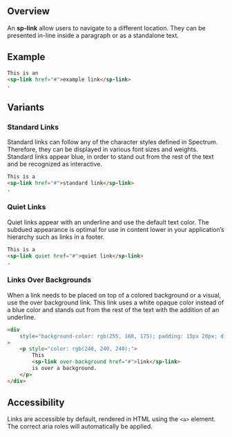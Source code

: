 ## Overview

An **sp-link** allow users to navigate to a different location. They can be presented in-line inside a paragraph or as a standalone text.

## Example

```html
This is an
<sp-link href="#">example link</sp-link>
.
```

## Variants

### Standard Links

Standard links can follow any of the character styles defined in Spectrum. Therefore, they can be displayed in various font sizes and weights. Standard links appear blue, in order to stand out from the rest of the text and be recognized as interactive.

```html
This is a
<sp-link href="#">standard link</sp-link>
.
```

### Quiet Links

Quiet links appear with an underline and use the default text color. The subdued appearance is optimal for use in content lower in your application’s hierarchy such as links in a footer.

```html
This is a
<sp-link quiet href="#">quiet link</sp-link>
.
```

### Links Over Backgrounds

When a link needs to be placed on top of a colored background or a visual, use the over background link. This link uses a white opaque color instead of a blue color and stands out from the rest of the text with the addition of an underline.

```html
<div
    style="background-color: rgb(255, 160, 175); padding: 15px 20px; display: inline-block;"
>
    <p style="color: rgb(240, 240, 240);">
        This
        <sp-link over-background href="#">link</sp-link>
        is over a background.
    </p>
</div>
```

## Accessibility

Links are accessible by default, rendered in HTML using the `<a>` element. The correct aria roles will automatically be applied.
